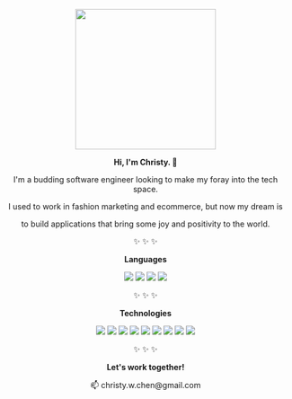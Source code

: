 <div align="center">
    <p><img src="https://user-images.githubusercontent.com/55429132/151303107-f027043d-075b-4ec3-92e2-e7d6c94f966f.png" style="width: 250px"></p>
    <p><strong>Hi, I'm Christy. 🌱</strong></p>
    <p>I'm a budding software engineer looking to make my foray into the tech space.</p>
    <p>I used to work in fashion marketing and ecommerce, but now my dream is<p>
    <p>to build applications that bring some joy and positivity to the world.</p>
    <p>✨ ✨ ✨</p>
    <p><strong>Languages</strong></p>
    <img src="https://img.shields.io/badge/-JavaScript-yellow">
    <img src="https://img.shields.io/badge/-Python-3770a0">
    <img src="https://img.shields.io/badge/-HTML5-f16529">
    <img src="https://img.shields.io/badge/-CSS3-1c88c7">
    <p></p>
    <p>✨ ✨ ✨</p>
    <p><strong>Technologies</strong></p>
    <img src="https://img.shields.io/badge/-Node.js-689f63">
    <img src="https://img.shields.io/badge/-Express.js-yellow">
    <img src="https://img.shields.io/badge/-PostgreSQL-336791">
    <img src="https://img.shields.io/badge/-Sequelize.js-03afef">
    <img src="https://img.shields.io/badge/-React-44c3e5">
    <img src="https://img.shields.io/badge/-Redux-7649bb">
    <img src="https://img.shields.io/badge/-Flask-7a7a7a">
    <img src="https://img.shields.io/badge/-SQLAlchemy-d71f00">
    <img src="https://img.shields.io/badge/-PugJS-72493f">
    <p></p>
    <p>✨ ✨ ✨</p>
    <p><strong>Let's work together!</strong></p>
    <p>📫 christy.w.chen@gmail.com</p>
    
  <samp>
</div>
